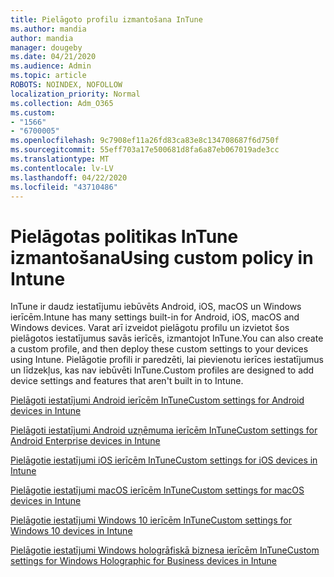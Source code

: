 ```yaml
---
title: Pielāgoto profilu izmantošana InTune
ms.author: mandia
author: mandia
manager: dougeby
ms.date: 04/21/2020
ms.audience: Admin
ms.topic: article
ROBOTS: NOINDEX, NOFOLLOW
localization_priority: Normal
ms.collection: Adm_O365
ms.custom:
- "1566"
- "6700005"
ms.openlocfilehash: 9c7908ef11a26fd83ca83e8c134708687f6d750f
ms.sourcegitcommit: 55eff703a17e500681d8fa6a87eb067019ade3cc
ms.translationtype: MT
ms.contentlocale: lv-LV
ms.lasthandoff: 04/22/2020
ms.locfileid: "43710486"
---
```

# <a name="using-custom-policy-in-intune"></a><span data-ttu-id="953dc-102">Pielāgotas politikas InTune izmantošana</span><span class="sxs-lookup"><span data-stu-id="953dc-102">Using custom policy in Intune</span></span>

<span data-ttu-id="953dc-103">InTune ir daudz iestatījumu iebūvēts Android, iOS, macOS un Windows ierīcēm.</span><span class="sxs-lookup"><span data-stu-id="953dc-103">Intune has many settings built-in for Android, iOS, macOS and Windows devices.</span></span> <span data-ttu-id="953dc-104">Varat arī izveidot pielāgotu profilu un izvietot šos pielāgotos iestatījumus savās ierīcēs, izmantojot InTune.</span><span class="sxs-lookup"><span data-stu-id="953dc-104">You can also create a custom profile, and then deploy these custom settings to your devices using Intune.</span></span> <span data-ttu-id="953dc-105">Pielāgotie profili ir paredzēti, lai pievienotu ierīces iestatījumus un līdzekļus, kas nav iebūvēti InTune.</span><span class="sxs-lookup"><span data-stu-id="953dc-105">Custom profiles are designed to add device settings and features that aren't built in to Intune.</span></span>

[<span data-ttu-id="953dc-106">Pielāgoti iestatījumi Android ierīcēm InTune</span><span class="sxs-lookup"><span data-stu-id="953dc-106">Custom settings for Android devices in Intune</span></span>](https://docs.microsoft.com/intune/custom-settings-android)

[<span data-ttu-id="953dc-107">Pielāgoti iestatījumi Android uzņēmuma ierīcēm InTune</span><span class="sxs-lookup"><span data-stu-id="953dc-107">Custom settings for Android Enterprise devices in Intune</span></span>](https://docs.microsoft.com/intune/custom-settings-android-for-work)

[<span data-ttu-id="953dc-108">Pielāgotie iestatījumi iOS ierīcēm InTune</span><span class="sxs-lookup"><span data-stu-id="953dc-108">Custom settings for iOS devices in Intune</span></span>](https://docs.microsoft.com/intune/custom-settings-ios)

[<span data-ttu-id="953dc-109">Pielāgotie iestatījumi macOS ierīcēm InTune</span><span class="sxs-lookup"><span data-stu-id="953dc-109">Custom settings for macOS devices in Intune</span></span>](https://docs.microsoft.com/intune/custom-settings-macos)

[<span data-ttu-id="953dc-110">Pielāgotie iestatījumi Windows 10 ierīcēm InTune</span><span class="sxs-lookup"><span data-stu-id="953dc-110">Custom settings for Windows 10 devices in Intune</span></span>](https://docs.microsoft.com/intune/custom-settings-windows-10)

[<span data-ttu-id="953dc-111">Pielāgotie iestatījumi Windows hologrāfiskā biznesa ierīcēm InTune</span><span class="sxs-lookup"><span data-stu-id="953dc-111">Custom settings for Windows Holographic for Business devices in Intune</span></span>](https://docs.microsoft.com/intune/custom-settings-windows-holographic)